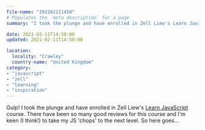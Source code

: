```yaml
---
file-name: "202102111450"
# Populates the `meta description` for a page
summary: "I took the plunge and have enrolled in Zell Liew's Learn JavaScript course."

date: 2021-02-11T14:50:00
updated: 2021-02-11T14:50:00

location:
  locality: "Crawley"
  country-name: "United Kingdom"
category:
- "javascript"
- "zell"
- "learning"
- "inspiration"
---
```


Gulp! I took the plunge and have enrolled in Zell Liew's [Learn JavaScript](https://learnjavascript.today/) course. There have been so many good reviews for this course and I'm keen (I think!) to take my JS 'chops' to the next level. So here goes&hellip;
